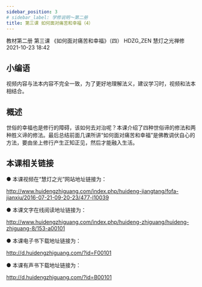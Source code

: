 ```yaml
---
sidebar_position: 3
# sidebar_label: 学修说明～第二册
title: 第三课 如何面对痛苦和幸福（4）
---
```

教材第二册 第三课 《如何面对痛苦和幸福》（四）
HDZG_ZEN 慧灯之光禅修 2021-10-23 18:42

## 小编语

视频内容与法本内容不完全一致，为了更好地理解法义，建议学习时，视频和法本相结合。

## 概述

世俗的幸福也是修行的障碍，该如何去对治呢？本课介绍了四种世俗谛的修法和两种胜义谛的修法。最后总结前面几课所讲“如何面对痛苦和幸福”是佛教调伏自心的方法，要由坐上修行产生正知正见，然后才能融入生活。

## 本课相关链接

●  本课视频在“慧灯之光”网站地址链接为：

<http://www.huidengzhiguang.com/index.php/huideng-jiangtang/fofa-jianxiu/2016-07-21-09-20-23/477-l10039>

●  本课文字在线阅读地址链接为：

<http://www.huidengzhiguang.com/index.php/huideng-zhiguang/huideng-zhiguang-8/153-a00101>

●  本课电子书下载地址链接为：

<http://d.huidengzhiguang.com/?id=F00101>

●  本课有声书下载地址链接为：

<http://d.huidengzhiguang.com/?id=B00101>
